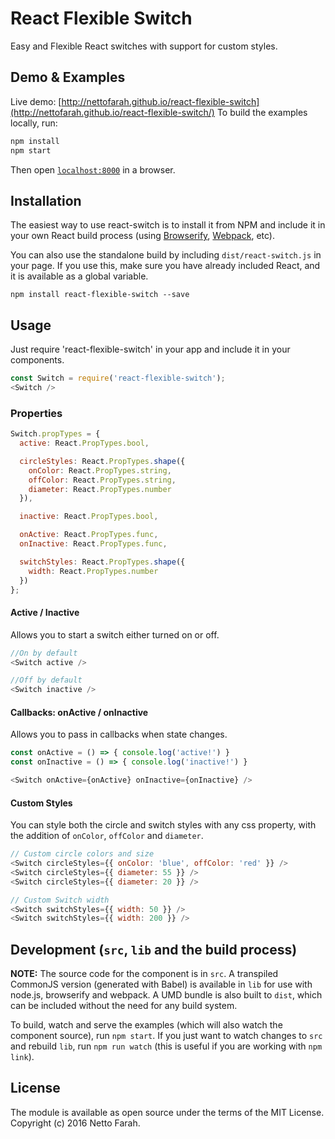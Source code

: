 # React Flexible Switch
Easy and Flexible React switches with support for custom styles.


## Demo & Examples

Live demo: [http://nettofarah.github.io/react-flexible-switch](http://nettofarah.github.io/react-flexible-switch/)
To build the examples locally, run:

```bash
npm install
npm start
```

Then open [`localhost:8000`](http://localhost:8000) in a browser.


## Installation

The easiest way to use react-switch is to install it from NPM and include it in your own React build process (using [Browserify](http://browserify.org), [Webpack](http://webpack.github.io/), etc).

You can also use the standalone build by including `dist/react-switch.js` in your page. If you use this, make sure you have already included React, and it is available as a global variable.

```
npm install react-flexible-switch --save
```


## Usage

Just require 'react-flexible-switch' in your app and include it in your components.

```javascript
const Switch = require('react-flexible-switch');
<Switch />
```

### Properties

```javascript
Switch.propTypes = {
  active: React.PropTypes.bool,

  circleStyles: React.PropTypes.shape({
    onColor: React.PropTypes.string,
    offColor: React.PropTypes.string,
    diameter: React.PropTypes.number
  }),

  inactive: React.PropTypes.bool,

  onActive: React.PropTypes.func,
  onInactive: React.PropTypes.func,

  switchStyles: React.PropTypes.shape({
    width: React.PropTypes.number
  })
};
```

#### Active / Inactive
Allows you to start a switch either turned on or off.

```javascript
//On by default
<Switch active />

//Off by default
<Switch inactive />
```

#### Callbacks: onActive / onInactive
Allows you to pass in callbacks when state changes.

```javascript
const onActive = () => { console.log('active!') }
const onInactive = () => { console.log('inactive!') }

<Switch onActive={onActive} onInactive={onInactive} />
```

#### Custom Styles
You can style both the circle and switch styles with any css property, with
the addition of `onColor`, `offColor` and `diameter`.


```javascript
// Custom circle colors and size
<Switch circleStyles={{ onColor: 'blue', offColor: 'red' }} />
<Switch circleStyles={{ diameter: 55 }} />
<Switch circleStyles={{ diameter: 20 }} />

// Custom Switch width
<Switch switchStyles={{ width: 50 }} />
<Switch switchStyles={{ width: 200 }} />
```

## Development (`src`, `lib` and the build process)

**NOTE:** The source code for the component is in `src`. A transpiled CommonJS version (generated with Babel) is available in `lib` for use with node.js, browserify and webpack. A UMD bundle is also built to `dist`, which can be included without the need for any build system.

To build, watch and serve the examples (which will also watch the component source), run `npm start`. If you just want to watch changes to `src` and rebuild `lib`, run `npm run watch` (this is useful if you are working with `npm link`).

## License
The module is available as open source under the terms of the MIT License.
Copyright (c) 2016 Netto Farah.
